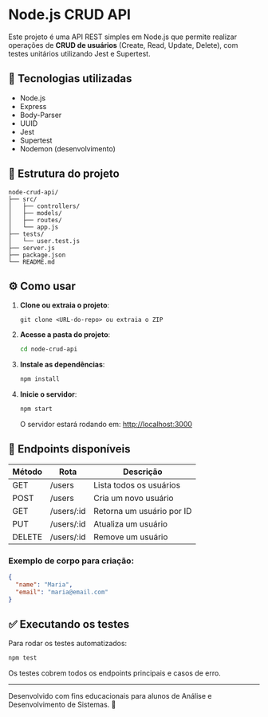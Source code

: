 # Node.js CRUD API

Este projeto é uma API REST simples em Node.js que permite realizar operações de **CRUD de usuários** (Create, Read, Update, Delete), com testes unitários utilizando Jest e Supertest.

## 🚀 Tecnologias utilizadas

- Node.js
- Express
- Body-Parser
- UUID
- Jest
- Supertest
- Nodemon (desenvolvimento)

## 📁 Estrutura do projeto

```
node-crud-api/
├── src/
│   ├── controllers/
│   ├── models/
│   ├── routes/
│   └── app.js
├── tests/
│   └── user.test.js
├── server.js
├── package.json
└── README.md
```

## ⚙️ Como usar

1. **Clone ou extraia o projeto**:
   ```
   git clone <URL-do-repo> ou extraia o ZIP
   ```

2. **Acesse a pasta do projeto**:
   ```bash
   cd node-crud-api
   ```

3. **Instale as dependências**:
   ```bash
   npm install
   ```

4. **Inicie o servidor**:
   ```bash
   npm start
   ```

   O servidor estará rodando em: [http://localhost:3000](http://localhost:3000)

## 📮 Endpoints disponíveis

| Método | Rota         | Descrição             |
|--------|--------------|-----------------------|
| GET    | /users       | Lista todos os usuários |
| POST   | /users       | Cria um novo usuário   |
| GET    | /users/:id   | Retorna um usuário por ID |
| PUT    | /users/:id   | Atualiza um usuário    |
| DELETE | /users/:id   | Remove um usuário      |

### Exemplo de corpo para criação:
```json
{
  "name": "Maria",
  "email": "maria@email.com"
}
```

## ✅ Executando os testes

Para rodar os testes automatizados:
```bash
npm test
```

Os testes cobrem todos os endpoints principais e casos de erro.

---

Desenvolvido com fins educacionais para alunos de Análise e Desenvolvimento de Sistemas. 📘
